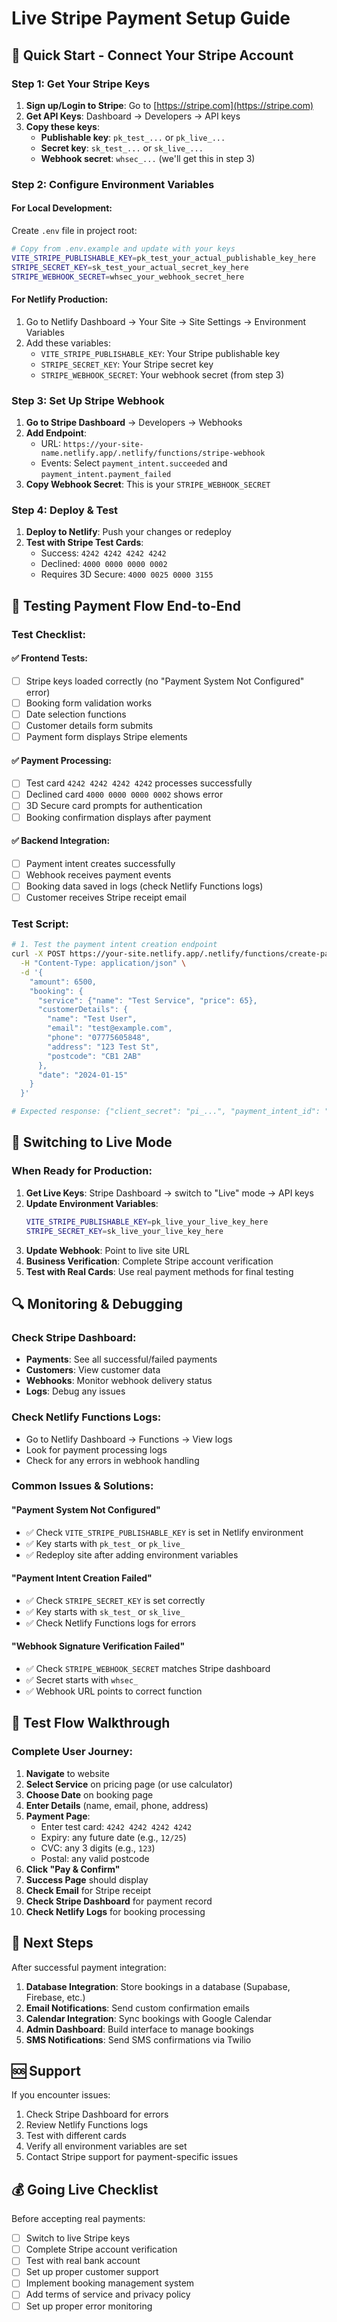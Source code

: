 # Live Stripe Payment Setup Guide

## 🚀 Quick Start - Connect Your Stripe Account

### Step 1: Get Your Stripe Keys

1. **Sign up/Login to Stripe**: Go to [https://stripe.com](https://stripe.com)
2. **Get API Keys**: Dashboard → Developers → API keys
3. **Copy these keys**:
   - **Publishable key**: `pk_test_...` or `pk_live_...`
   - **Secret key**: `sk_test_...` or `sk_live_...`
   - **Webhook secret**: `whsec_...` (we'll get this in step 3)

### Step 2: Configure Environment Variables

#### For Local Development:
Create `.env` file in project root:
```bash
# Copy from .env.example and update with your keys
VITE_STRIPE_PUBLISHABLE_KEY=pk_test_your_actual_publishable_key_here
STRIPE_SECRET_KEY=sk_test_your_actual_secret_key_here
STRIPE_WEBHOOK_SECRET=whsec_your_webhook_secret_here
```

#### For Netlify Production:
1. Go to Netlify Dashboard → Your Site → Site Settings → Environment Variables
2. Add these variables:
   - `VITE_STRIPE_PUBLISHABLE_KEY`: Your Stripe publishable key
   - `STRIPE_SECRET_KEY`: Your Stripe secret key
   - `STRIPE_WEBHOOK_SECRET`: Your webhook secret (from step 3)

### Step 3: Set Up Stripe Webhook

1. **Go to Stripe Dashboard** → Developers → Webhooks
2. **Add Endpoint**:
   - URL: `https://your-site-name.netlify.app/.netlify/functions/stripe-webhook`
   - Events: Select `payment_intent.succeeded` and `payment_intent.payment_failed`
3. **Copy Webhook Secret**: This is your `STRIPE_WEBHOOK_SECRET`

### Step 4: Deploy & Test

1. **Deploy to Netlify**: Push your changes or redeploy
2. **Test with Stripe Test Cards**:
   - Success: `4242 4242 4242 4242`
   - Declined: `4000 0000 0000 0002`
   - Requires 3D Secure: `4000 0025 0000 3155`

## 🧪 Testing Payment Flow End-to-End

### Test Checklist:

#### ✅ Frontend Tests:
- [ ] Stripe keys loaded correctly (no "Payment System Not Configured" error)
- [ ] Booking form validation works
- [ ] Date selection functions
- [ ] Customer details form submits
- [ ] Payment form displays Stripe elements

#### ✅ Payment Processing:
- [ ] Test card `4242 4242 4242 4242` processes successfully
- [ ] Declined card `4000 0000 0000 0002` shows error
- [ ] 3D Secure card prompts for authentication
- [ ] Booking confirmation displays after payment

#### ✅ Backend Integration:
- [ ] Payment intent creates successfully
- [ ] Webhook receives payment events
- [ ] Booking data saved in logs (check Netlify Functions logs)
- [ ] Customer receives Stripe receipt email

### Test Script:

```bash
# 1. Test the payment intent creation endpoint
curl -X POST https://your-site.netlify.app/.netlify/functions/create-payment-intent \
  -H "Content-Type: application/json" \
  -d '{
    "amount": 6500,
    "booking": {
      "service": {"name": "Test Service", "price": 65},
      "customerDetails": {
        "name": "Test User",
        "email": "test@example.com",
        "phone": "07775605848",
        "address": "123 Test St",
        "postcode": "CB1 2AB"
      },
      "date": "2024-01-15"
    }
  }'

# Expected response: {"client_secret": "pi_...", "payment_intent_id": "pi_..."}
```

## 🔄 Switching to Live Mode

### When Ready for Production:

1. **Get Live Keys**: Stripe Dashboard → switch to "Live" mode → API keys
2. **Update Environment Variables**:
   ```bash
   VITE_STRIPE_PUBLISHABLE_KEY=pk_live_your_live_key_here
   STRIPE_SECRET_KEY=sk_live_your_live_key_here
   ```
3. **Update Webhook**: Point to live site URL
4. **Business Verification**: Complete Stripe account verification
5. **Test with Real Cards**: Use real payment methods for final testing

## 🔍 Monitoring & Debugging

### Check Stripe Dashboard:
- **Payments**: See all successful/failed payments
- **Customers**: View customer data
- **Webhooks**: Monitor webhook delivery status
- **Logs**: Debug any issues

### Check Netlify Functions Logs:
- Go to Netlify Dashboard → Functions → View logs
- Look for payment processing logs
- Check for any errors in webhook handling

### Common Issues & Solutions:

#### "Payment System Not Configured"
- ✅ Check `VITE_STRIPE_PUBLISHABLE_KEY` is set in Netlify environment
- ✅ Key starts with `pk_test_` or `pk_live_`
- ✅ Redeploy site after adding environment variables

#### "Payment Intent Creation Failed"
- ✅ Check `STRIPE_SECRET_KEY` is set correctly
- ✅ Key starts with `sk_test_` or `sk_live_`
- ✅ Check Netlify Functions logs for errors

#### "Webhook Signature Verification Failed"
- ✅ Check `STRIPE_WEBHOOK_SECRET` matches Stripe dashboard
- ✅ Secret starts with `whsec_`
- ✅ Webhook URL points to correct function

## 📱 Test Flow Walkthrough

### Complete User Journey:
1. **Navigate** to website
2. **Select Service** on pricing page (or use calculator)
3. **Choose Date** on booking page
4. **Enter Details** (name, email, phone, address)
5. **Payment Page**:
   - Enter test card: `4242 4242 4242 4242`
   - Expiry: any future date (e.g., `12/25`)
   - CVC: any 3 digits (e.g., `123`)
   - Postal: any valid postcode
6. **Click "Pay & Confirm"**
7. **Success Page** should display
8. **Check Email** for Stripe receipt
9. **Check Stripe Dashboard** for payment record
10. **Check Netlify Logs** for booking processing

## 🎯 Next Steps

After successful payment integration:

1. **Database Integration**: Store bookings in a database (Supabase, Firebase, etc.)
2. **Email Notifications**: Send custom confirmation emails
3. **Calendar Integration**: Sync bookings with Google Calendar
4. **Admin Dashboard**: Build interface to manage bookings
5. **SMS Notifications**: Send SMS confirmations via Twilio

## 🆘 Support

If you encounter issues:
1. Check Stripe Dashboard for errors
2. Review Netlify Functions logs
3. Test with different cards
4. Verify all environment variables are set
5. Contact Stripe support for payment-specific issues

## 💰 Going Live Checklist

Before accepting real payments:
- [ ] Switch to live Stripe keys
- [ ] Complete Stripe account verification
- [ ] Test with real bank account
- [ ] Set up proper customer support
- [ ] Implement booking management system
- [ ] Add terms of service and privacy policy
- [ ] Set up proper error monitoring
